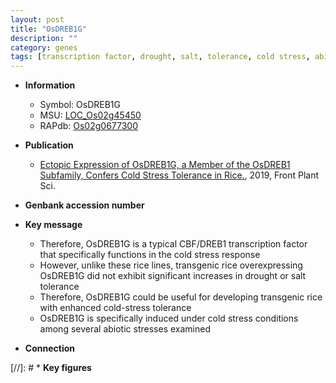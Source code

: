 ```yaml
---
layout: post
title: "OsDREB1G"
description: ""
category: genes
tags: [transcription factor, drought, salt, tolerance, cold stress, abiotic stress, salt tolerance, stress, biotic stress, stress tolerance, stress response]
---
```


* **Information**  
    + Symbol: OsDREB1G  
    + MSU: [LOC_Os02g45450](http://rice.plantbiology.msu.edu/cgi-bin/ORF_infopage.cgi?orf=LOC_Os02g45450)  
    + RAPdb: [Os02g0677300](http://rapdb.dna.affrc.go.jp/viewer/gbrowse_details/irgsp1?name=Os02g0677300)  

* **Publication**  
    + [Ectopic Expression of OsDREB1G, a Member of the OsDREB1 Subfamily, Confers Cold Stress Tolerance in Rice.](http://www.ncbi.nlm.nih.gov/pubmed?term=Ectopic+Expression+of+OsDREB1G,+a+Member+of+the+OsDREB1+Subfamily,+Confers+Cold+Stress+Tolerance+in+Rice.%5BTitle%5D), 2019, Front Plant Sci.

* **Genbank accession number**  

* **Key message**  
    + Therefore, OsDREB1G is a typical CBF/DREB1 transcription factor that specifically functions in the cold stress response
    + However, unlike these rice lines, transgenic rice overexpressing OsDREB1G did not exhibit significant increases in drought or salt tolerance
    + Therefore, OsDREB1G could be useful for developing transgenic rice with enhanced cold-stress tolerance
    + OsDREB1G is specifically induced under cold stress conditions among several abiotic stresses examined

* **Connection**  

[//]: # * **Key figures**  


